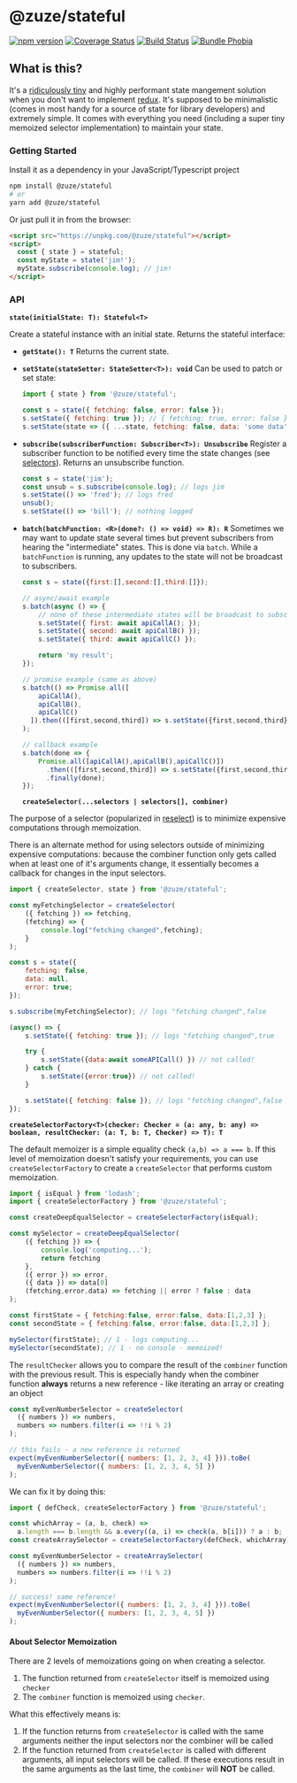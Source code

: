 # @zuze/stateful

[![npm version](https://img.shields.io/npm/v/@zuze/stateful.svg)](https://npmjs.org/package/@zuze/stateful)
[![Coverage Status](https://coveralls.io/repos/github/zuze-lab/stateful/badge.svg)](https://coveralls.io/github/zuze-lab/stateful)
[![Build Status](https://travis-ci.com/zuze-lab/stateful.svg)](https://travis-ci.com/zuze-lab/stateful)
[![Bundle Phobia](https://badgen.net/bundlephobia/minzip/@zuze/stateful)](https://bundlephobia.com/result?p=@zuze/stateful)

## What is this?

It's a [ridiculously tiny](https://bundlephobia.com/result?p=@zuze/stateful) and highly performant state mangement solution when you don't want to implement [redux](https://github.com/reduxjs/redux). It's supposed to be minimalistic (comes in most handy for a source of state for library developers) and extremely simple. It comes with everything you need (including a super tiny memoized selector implementation) to maintain your state.

### Getting Started

Install it as a dependency in your JavaScript/Typescript project

```bash
npm install @zuze/stateful
# or
yarn add @zuze/stateful
```

Or just pull it in from the browser:

```html
<script src="https://unpkg.com/@zuze/stateful"></script>
<script>
  const { state } = stateful;
  const myState = state('jim!');
  myState.subscribe(console.log); // jim!
</script>
```

### API

**`state(initialState: T): Stateful<T>`**

Create a stateful instance with an initial state. Returns the stateful interface:

- **`getState(): T`**
  Returns the current state.

- **`setState(stateSetter: StateSetter<T>): void`**
  Can be used to patch or set state:

  ```js
  import { state } from '@zuze/stateful';

  const s = state({ fetching: false, error: false });
  s.setState({ fetching: true }); // { fetching: true, error: false }
  s.setState(state => ({ ...state, fetching: false, data: 'some data' })); // { fetching: false, error: false, data: 'some data' }
  ```

- **`subscribe(subscriberFunction: Subscriber<T>): Unsubscribe`**
  Register a subscriber function to be notified every time the state changes (see [selectors](#selectors)). Returns an unsubscribe function.

  ```js
  const s = state('jim');
  const unsub = s.subscribe(console.log); // logs jim
  s.setState(() => 'fred'); // logs fred
  unsub();
  s.setState(() => 'bill'); // nothing logged
  ```

* **`batch(batchFunction: <R>(done?: () => void) => R): R`**
  Sometimes we may want to update state several times but prevent subscribers from hearing the "intermediate" states. This is done via `batch`. While a `batchFunction` is running, any updates to the state will not be broadcast to subscribers.

  ```js
  const s = state({first:[],second:[],third:[]});

  // async/await example
  s.batch(async () => {
      // none of these intermediate states will be broadcast to subscribers
      s.setState({ first: await apiCallA(); });
      s.setState({ second: await apiCallB() });
      s.setState({ third: await apiCallC() });

      return 'my result';
  });

  // promise example (same as above)
  s.batch(() => Promise.all([
      apiCallA(),
      apiCallB(),
      apiCallC()
    ]).then(([first,second,third]) => s.setState({first,second,third}))
  );

  // callback example
  s.batch(done => {
      Promise.all([apiCallA(),apiCallB(),apiCallC()])
        .then(([first,second,third]) => s.setState({first,second,third}))
        .finally(done);
  });

  ```

  <a name="selector"></a>
  **`createSelector(...selectors | selectors[], combiner)`**

The purpose of a selector (popularized in [reselect](https://github.com/reduxjs/reselect)) is to minimize expensive computations through memoization.

There is an alternate method for using selectors outside of minimizing expensive computations: because the combiner function only gets called when at least one of it's arguments change, it essentially becomes a callback for changes in the input selectors.

```js
import { createSelector, state } from '@zuze/stateful';

const myFetchingSelector = createSelector(
    ({ fetching }) => fetching,
    (fetching) => {
        console.log("fetching changed",fetching);
    }
);

const s = state({
    fetching: false,
    data: null,
    error: true;
});

s.subscribe(myFetchingSelector); // logs "fetching changed",false

(async() => {
    s.setState({ fetching: true }); // logs "fetching changed",true

    try {
        s.setState({data:await someAPICall() }) // not called!
    } catch {
        s.setState({error:true}) // not called!
    }

    s.setState({ fetching: false }); // logs "fetching changed",false
});

```

**`createSelectorFactory<T>(checker: Checker = (a: any, b: any) => boolean, resultChecker: (a: T, b: T, Checker) => T): T`**

The default memoizer is a simple equality check `(a,b) => a === b`. If this level of memoization doesn't satisfy your requirements, you can use `createSelectorFactory` to create a `createSelector` that performs custom memoization.

```js
import { isEqual } from 'lodash';
import { createSelectorFactory } from '@zuze/stateful';

const createDeepEqualSelector = createSelectorFactory(isEqual);

const mySelector = createDeepEqualSelector(
    ({ fetching }) => {
        console.log('computing...');
        return fetching
    },
    ({ error }) => error,
    ({ data }) => data[0]
    (fetching,error,data) => fetching || error ? false : data
);

const firstState = { fetching:false, error:false, data:[1,2,3] };
const secondState = { fetching:false, error:false, data:[1,2,3] };

mySelector(firstState); // 1 - logs computing...
mySelector(secondState); // 1 - no console - memoized!
```

The `resultChecker` allows you to compare the result of the `combiner` function with the previous result. This is especially handy when the combiner function **always** returns a new reference - like iterating an array or creating an object

```js
const myEvenNumberSelector = createSelector(
  ({ numbers }) => numbers,
  numbers => numbers.filter(i => !!i % 2)
);

// this fails - a new reference is returned
expect(myEvenNumberSelector({ numbers: [1, 2, 3, 4] })).toBe(
  myEvenNumberSelector({ numbers: [1, 2, 3, 4, 5] })
);
```

We can fix it by doing this:

```js
import { defCheck, createSelectorFactory } from '@zuze/stateful';

const whichArray = (a, b, check) =>
  a.length === b.length && a.every((a, i) => check(a, b[i])) ? a : b;
const createArraySelector = createSelectorFactory(defCheck, whichArray);

const myEvenNumberSelector = createArraySelector(
  ({ numbers }) => numbers,
  numbers => numbers.filter(i => !!i % 2)
);

// success! same reference!
expect(myEvenNumberSelector({ numbers: [1, 2, 3, 4] })).toBe(
  myEvenNumberSelector({ numbers: [1, 2, 3, 4, 5] })
);
```

#### About Selector Memoization

There are 2 levels of memoizations going on when creating a selector.

1. The function returned from `createSelector` itself is memoized using `checker`
2. The `combiner` function is memoized using `checker`.

What this effectively means is:

1. If the function returns from `createSelector` is called with the same arguments neither the input selectors nor the combiner will be called
2. If the function returned from `createSelector` is called with different arguments, all input selectors will be called. If these executions result in the same arguments as the last time, the `combiner` will **NOT** be called.
